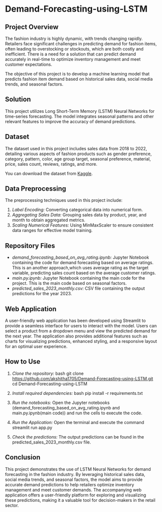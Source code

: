 # Demand-Forecasting-using-LSTM

## Project Overview

The fashion industry is highly dynamic, with trends changing rapidly. Retailers face significant challenges in predicting demand for fashion items, often leading to overstocking or stockouts, which are both costly and inefficient. There is a need for a solution that can predict demand accurately in real-time to optimize inventory management and meet customer expectations.

The objective of this project is to develop a machine learning model that predicts fashion item demand based on historical sales data, social media trends, and seasonal factors.

## Solution

This project utilizes Long Short-Term Memory (LSTM) Neural Networks for time-series forecasting. The model integrates seasonal patterns and other relevant features to improve the accuracy of demand predictions.

## Dataset

The dataset used in this project includes sales data from 2018 to 2022, detailing various aspects of fashion products such as gender preference, category, pattern, color, age group target, seasonal preference, material, price, sales count, reviews, ratings, and more.

You can download the dataset from [Kaggle](https://www.kaggle.com/datasets/fashionworldda/fashion-trend-dataset).

## Data Preprocessing

The preprocessing techniques used in this project include:

1. *Label Encoding:* Converting categorical data into numerical form.
2. *Aggregating Sales Data:* Grouping sales data by product, year, and month to obtain aggregated metrics.
3. *Scaling Numerical Features:* Using MinMaxScaler to ensure consistent data ranges for effective model training.


## Repository Files

- *demand_forecasting_based_on_avg_rating.ipynb:* Jupyter Notebook containing the code for demand forecasting based on average ratings. This is an another approach,which uses average rating as the target variable, predicting sales count based on the average customer ratings.
- *main.py.ipynb:* Jupyter Notebook containing the main code for the project. This is the main code based on seasonal factors.
- *predicted_sales_2023_monthly.csv:* CSV file containing the output predictions for the year 2023.

## Web Application

A user-friendly web application has been developed using Streamlit to provide a seamless interface for users to interact with the model. Users can select a product from a dropdown menu and view the predicted demand for the next year. The application also provides additional features such as charts for visualizing predictions, enhanced styling, and a responsive layout for an optimal user experience.

## How to Use

1. *Clone the repository:*
   bash
   git clone https://github.com/akshitha1705/Demand-Forecasting-using-LSTM.git
   cd Demand-Forecasting-using-LSTM
   

2. *Install required dependencies:*
   bash
   pip install -r requirements.txt
   

3. *Run the notebooks:*
   Open the Jupyter notebooks (demand_forecasting_based_on_avg_rating.ipynb and main.py.ipynb(main code)) and run the cells to execute the code.

   
4. *Run the Application:*
   Open the terminal and execute the command  streamlit run app.py


5. *Check the predictions:*
   The output predictions can be found in the predicted_sales_2023_monthly.csv file.

## Conclusion

This project demonstrates the use of LSTM Neural Networks for demand forecasting in the fashion industry. By leveraging historical sales data, social media trends, and seasonal factors, the model aims to provide accurate demand predictions to help retailers optimize inventory management and meet customer demands. The accompanying web application offers a user-friendly platform for exploring and visualizing these predictions, making it a valuable tool for decision-makers in the retail sector.
